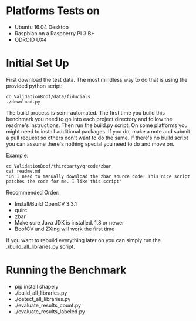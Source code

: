 # Platforms Tests on

* Ubuntu 16.04 Desktop
* Raspbian on a Raspberry PI 3 B+
* ODROID UX4

# Initial Set Up

First download the test data. The most mindless way to do that is using the provided python script:

```
cd ValidationBoof/data/fiducials
./download.py
```

The build process is semi-automated. The first time you build this benchmark you need to go into each project directory and follow the readme's instructions. Then run the build.py script. On some platforms you might need to install additional packages. If you do, make a note and submit a pull request so others don't want to do the same. If there's no build script you can assume there's nothing special you need to do and move on.

Example:
```
cd ValidationBoof/thirdparty/qrcode/zbar
cat readme.md
"Oh I need to manually download the zbar source code! This nice script patches the code for me. I like this script"
```

Recommended Order:
- Install/Build OpenCV 3.3.1
- quirc
- zbar
- Make sure Java JDK is installed. 1.8 or newer
- BoofCV and ZXing will work the first time

If you want to rebuild everything later on you can simply run the ./build_all_libraries.py script.

# Running the Benchmark

- pip install shapely
- ./build_all_libraries.py
- ./detect_all_libraries.py
- ./evaluate_results_count.py
- ./evaluate_results_labeled.py
